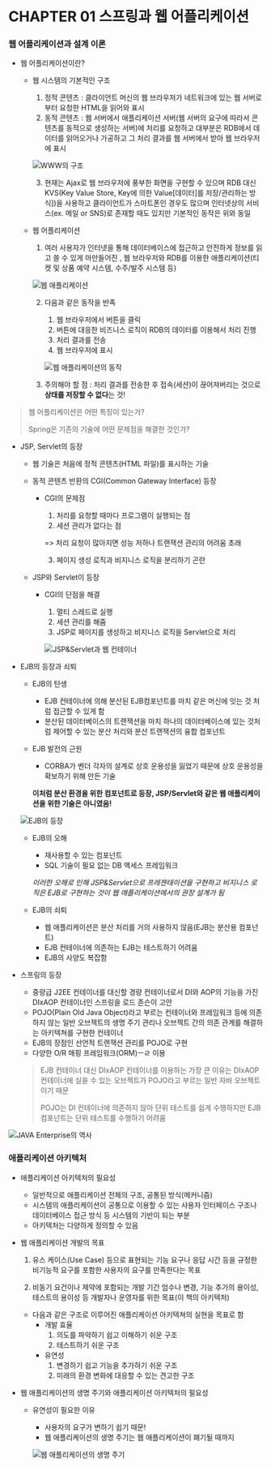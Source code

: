 # CHAPTER 01 스프링과 웹 어플리케이션

### 웹 어플리케이션과 설계 이론

- 웹 어플리케이션이란?

  - 웹 시스템의 기본적인 구조

    1. 정적 콘텐츠 : 클라이언트 머신의 웹 브라우저가 네트워크에 있는 웹 서버로부터 요청한 HTML을 읽어와 표시
    2. 동적 콘텐츠 : 웹 서버에서 애플리케이션 서버(웹 서버의 요구에 따라서 콘텐츠를 동적으로 생성하는 서버)에 처리를 요청하고 대부분은 RDB에서 데이터를 읽어오거나 가공하고 그 처리 결과를 웹 서버에서 받아 웹 브라우저에 표시

    ![WWW의 구조](https://github.com/Kim-JunHyeong/TIL/tree/develop/spring/spring4_%EC%9E%85%EB%AC%B8/images/001_www의_구조.png)

    3. 현재는 Ajax로 웹 브라우저에 풍부한 화면을 구현할 수 있으며 RDB 대신 KVS(Key Value Store, Key에 의한 Value[데이터]를 저장/관리하는 방식])을 사용하고 클라이언트가 스마트폰인 경우도 많으며 인터넷상의 서비스(ex. 메일 or SNS)로 존재할 때도 있지만 기본적인 동작은 위와 동일

  - 웹 어플리케이션

    1. 여러 사용자가 인터넷을 통해 데이터베이스에 접근하고 안전하게 정보를 읽고 쓸 수 있게 마만들어진 , 웹 브라우저와 RDB를 이용한 애플리케이션(티켓 및 상품 예약 시스템, 수주/발주 시스템 등)

    ![웹 애플리케이션](https://github.com/Kim-JunHyeong/TIL/tree/develop/spring/spring4_%EC%9E%85%EB%AC%B8/images/002_웹_애플리케이션.png)

    2. 다음과 같은 동작을 반족
       1. 웹 브라우저에서 버튼을 클릭
       2. 버튼에 대응한 비즈니스 로직이 RDB의 데이터를 이용해서 처리 진행
       3. 처리 결과를 전송
       4. 웹 브라우저에 표시

       ![웹 애플리케이션의 동작](https://github.com/Kim-JunHyeong/TIL/tree/develop/spring/spring4_%EC%9E%85%EB%AC%B8/images/003_웹_애플리케이션의_동작.png)

    3. 주의해야 할 점 : 처리 결과를 전송한 후 접속(세션)이 끊어져버리는 것으로 **상태를 저장할 수 없다**는 것!




> 웹 어플리케이션은 어떤 특징이 있는가?
>
> Spring은 기존의 기술에 어떤 문제점을 해결한 것인가?



- JSP, Servlet의 등장

  - 웹 기술은 처음에 정적 콘텐츠(HTML 파일)를 표시하는 기술

  - 동적 콘텐츠 반환의 CGI(Common Gateway Interface) 등장

    - CGI의 문제점

      1. 처리를 요청할 때마다 프로그램이 실행되는 점
      2. 세션 관리가 없다는 점

      => 처리 요청이 많아지면 성능 저하나 트랜잭션 관리의 어려움 초래

      3. 페이지 생성 로직과 비지니스 로직을 분리하기 곤란

  - JSP와 Servlet이 등장

    - CGI의 단점을 해결

      1. 멀티 스레드로 실행
      2. 세션 관리를 해줌
      3.  JSP로 페이지를 생성하고 비지니스 로직을 Servlet으로 처리

      ![JSP&Servlet과 웹 컨테이너](https://github.com/Kim-JunHyeong/TIL/tree/develop/spring/spring4_%EC%9E%85%EB%AC%B8/images/004_JSP&Servlet과_웹_컨테이너.png)

- EJB의 등장과 쇠퇴

  - EJB의 탄생

    - EJB 컨테이너에 의해 분산된 EJB컴포넌트를 마치 같은 머신에 잇는 것 처럼 접근할 수 있게 함
    - 분산된 데이터베이스의 트랜잭션을 마치 하나의 데이터베이스에 있는 것처럼 제어할 수 있는 분산 처리와 분산 트랜잭션의 융합 컴포넌트

  - EJB 발전의 근원

    - CORBA가 벤더 각자의 설계로 상호 운용성을 잃었기 때문에 상호 운용성을 확보하기 위해 만든 기술

    **이처럼  분산 환경을 위한 컴포넌트로 등장, JSP/Servlet와 같은 웹 애플리케이션을 위한 기술은 아니였음!**

  ![EJB의 등장](https://github.com/Kim-JunHyeong/TIL/tree/develop/spring/spring4_%EC%9E%85%EB%AC%B8/images/005_EJB의_등장.png)

  - EJB의 오해

    - 재사용할 수 있는 컴포넌트
    - SQL 기술이 필요 없는 DB 액세스 프레임워크

    *이러한 오해로 인해 JSP&Servlet으로 프레젠테이션을 구현하고 비지니스 로직은 EJB로 구현하는 것이 웹 애플리케이션에서의 권장 설계가 됨*

  - EJB의 쇠퇴

    - 웹 애플리케이션은 분산 처리를 거의 사용하지 않음(EJB는 분산용 컴포넌트)
    - EJB 컨테이너에 의존하는 EJB는 테스트하기 어려움
    - EJB의 사양도 복잡함

- 스프링의 등장

  - 중량급 J2EE 컨테이너를 대신할 경량 컨테이너로서 DI와 AOP의 기능을 가진 DIxAOP 컨테이너인 스프링을 로드 존슨이 고안
  - POJO(Plain Old Java Object)라고 부르는 컨테이너와 프레임워크 등에 의존하지 않는 일반 오브젝트의 생명 주기 관리나 오브젝트 간의 의존 관계를 해결하는 아키텍쳐를 구현한 컨테이너
  - EJB의 장점인 선언적 트랜잭션 관리를 POJO로 구현
  - 다양한 O/R 매핑 프레임워크(ORM)ㅡㄹ 이용

  >  EJB 컨테이너 대신 DIxAOP 컨테이너를 이용하는 가장 큰 이유는 DIxAOP 컨테이너에 실을 수 있는 오브젝트가 POJO라고 부르는 일반 자바 오브젝트이기 때문
  >
  >  POJO는 DI 컨테이너에 의존하지 않아 단위 테스트를 쉽게 수행하지만 EJB 컴포넌트는 단위 테스트를 수행하기 어려움

![JAVA Enterprise의 역사](https://github.com/Kim-JunHyeong/TIL/tree/develop/spring/spring4_%EC%9E%85%EB%AC%B8/images/000_JAVA_Enterprise의_역사.png)



### 애플리케이션 아키텍처

- 애플리케이션 아키텍처의 필요성

  - 일반적으로 애플리케이션 전체의 구조, 공통된 방식(메커니즘)
  - 시스템의 애플리케이션이 공통으로 이용할 수 있는 사용자 인터페이스 구조나 데이터베이스 접근 방식 등 시스템의 기반이 되는 부분
  - 아키텍처는 다양하게 정의할 수 있음

- 웹 애플리케이션 개발의 목표

  1. 유스 케이스(Use Case) 등으로 표현되는 기능 요구나 응답 시간 등을 규정한 비기능적 요구를 포함한 사용자의 요구를 만족한다는 목표

  2. 비동기 요건이나 제약에 포함되는 개발 기간 엄수나 변경, 기능 추가의 용이성, 테스트의 용이성 등 개발자나 운영자를 위한 목표(이 책의 아키텍처)

  - 다음과 같은 구조로 이루어진 애플리케이션 아키텍쳐의 실현을 목표로 함
    - 개발 효율
      1. 의도를 파악하기 쉽고 이해하기 쉬운 구조
      2. 테스트하기 쉬운 구조
    - 유연성
      1. 변경하기 쉽고 기능을 추가하기 쉬운 구조
      2. 미래의 환경 변화에 대응할 수 있는 견고한 구조

- 웹 애플리케이션의 생명 주기와 애플리케이션 아키텍처의 필요성

  - 유연성이 필요한 이유

    - 사용자의 요구가 변하기 쉽기 때문!
    - 웹 애플리케이션의 생명 주기는 웹 애플리케이션이 폐기될 때까지

    ![웹 애플리케이션의 생명 주기](https://github.com/Kim-JunHyeong/TIL/tree/develop/spring/spring4_%EC%9E%85%EB%AC%B8/images/006_웹_애플리케이션의_생명_주기)
